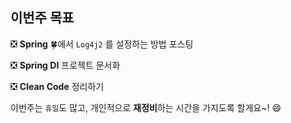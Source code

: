 ## 이번주 목표

:negative_squared_cross_mark: **Spring** :four_leaf_clover:에서 `Log4j2` 를 설정하는 방법 포스팅​

:negative_squared_cross_mark: **Spring DI** 프로젝트 문서화​

:negative_squared_cross_mark: **Clean Code** 정리하기

이번주는 `휴일`도 많고, 개인적으로 **재정비**하는 시간을 가지도록 할게요~! :smile:

